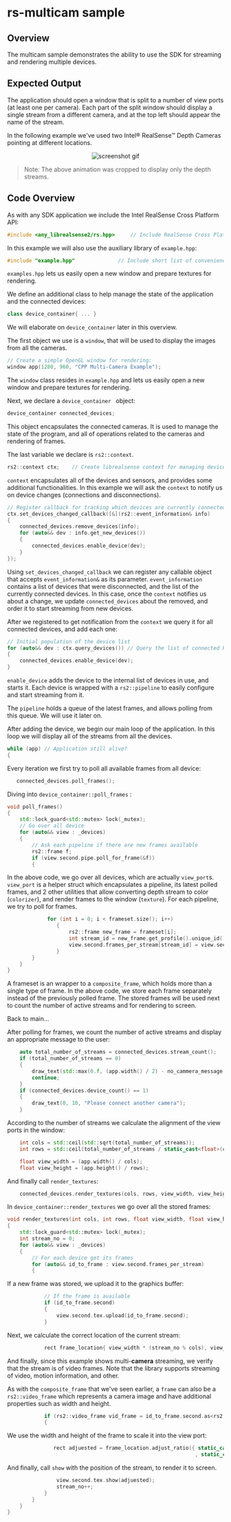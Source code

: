 # rs-multicam sample

## Overview

The multicam sample demonstrates the ability to use the SDK for streaming and rendering multiple devices.

## Expected Output

The application should open a window that is split to a number of view ports (at least one per camera).
Each part of the split window should display a single stream from a different camera, and at the top left should appear the name of the stream. 

In the following example we've used two Intel® RealSense™ Depth Cameras pointing at different locations.

<p align="center"><img src="https://raw.githubusercontent.com/wiki/IntelRealSense/librealsense/res/multi-cam-expected.gif" alt="screenshot gif"/></p>

> Note: The above animation was cropped to display only the depth streams.

## Code Overview 

As with any SDK application we include the Intel RealSense Cross Platform API:

```cpp
#include <any_librealsense2/rs.hpp>     // Include RealSense Cross Platform API
```

In this example we will also use the auxiliary library of `example.hpp`:

```cpp
#include "example.hpp"              // Include short list of convenience functions for rendering
```

`examples.hpp` lets us easily open a new window and prepare textures for rendering.

We define an additional class to help manage the state of the application and the connected devices:
```cpp
class device_container{ ... }
```
We will elaborate on `device_container` later in this overview.

The first object we use is a `window`, that will be used to display the images from all the cameras.

```cpp
// Create a simple OpenGL window for rendering:
window app(1280, 960, "CPP Multi-Camera Example");
```

The `window` class resides in `example.hpp` and lets us easily open a new window and prepare textures for rendering.

Next, we declare a `device_container ` object:
```cpp
device_container connected_devices;
```
This object encapsulates the connected cameras. It is used to manage the state of the program, and all of operations related to the cameras and rendering of frames.

The last variable we declare is `rs2::context`.

```cpp
rs2::context ctx;    // Create librealsense context for managing devices
```
`context` encapsulates all of the devices and sensors, and provides some additional functionalities.
In this example we will ask the `context` to notify us on device changes (connections and disconnections).
 
```cpp
// Register callback for tracking which devices are currently connected
ctx.set_devices_changed_callback([&](rs2::event_information& info)
{
    connected_devices.remove_devices(info);
    for (auto&& dev : info.get_new_devices())
    {
        connected_devices.enable_device(dev);
    }
});
```
Using `set_devices_changed_callback` we can register any callable object that accepts `event_information&` as its parameter.
`event_information` contains a list of devices that were disconnected, and the list of the currently connected devices.
In this case, once the `context` notifies us about a change, we update `connected_devices` about the removed, and order it to start streaming from new devices.

After we registered to get notification from the `context` we query it for all connected devices, and add each one:
```cpp
// Initial population of the device list
for (auto&& dev : ctx.query_devices()) // Query the list of connected RealSense devices
{
    connected_devices.enable_device(dev);
}
```
`enable_device` adds the device to the internal list of devices in use, and starts it.  Each device is wrapped with a `rs2::pipeline` to easily configure and start streaming from it. 

The `pipeline` holds a queue of the latest frames, and allows polling from this queue. We will use it later on.

After adding the device, we begin our main loop of the application.
In this loop we will display all of the streams from all the devices.

```cpp
while (app) // Application still alive?
{
```

Every iteration we first try to poll all available frames from all device:

```cpp
   connected_devices.poll_frames();
```
Diving into `device_container::poll_frames` :
```cpp
void poll_frames()
{
    std::lock_guard<std::mutex> lock(_mutex);
    // Go over all device
    for (auto&& view : _devices)
    {
        // Ask each pipeline if there are new frames available
        rs2::frame f;
        if (view.second.pipe.poll_for_frame(&f))
        {
```

In the above code, we go over all devices, which are actually `view_port`s.
`view_port` is a helper struct which encapsulates a pipeline, its latest polled frames, and 2 other utilities that allow converting depth stream to color (`colorizer`), and render frames to the window (`texture`).
For each pipeline, we try to poll for frames. 

```cpp
             for (int i = 0; i < frameset.size(); i++)
                {
                    rs2::frame new_frame = frameset[i];
                    int stream_id = new_frame.get_profile().unique_id();
                    view.second.frames_per_stream[stream_id] = view.second.colorize_frame(new_frame); //update view port with the new stream
                }
        }
    }
}
```
A frameset is an wrapper to a `composite_frame`, which holds more than a single type of frame.
In the above code, we store each frame separately instead of the previously polled frame.
The stored frames will be used next to count the number of active streams and for rendering to screen.
 
Back to main...

After polling for frames, we count the number of active streams and display an appropriate message to the user:
```cpp
    auto total_number_of_streams = connected_devices.stream_count();
    if (total_number_of_streams == 0)
    {
        draw_text(std::max(0.f, (app.width() / 2) - no_cammera_message.length() * 3), app.height() / 2, no_cammera_message.c_str());
        continue;
    }
    if (connected_devices.device_count() == 1)
    {
        draw_text(0, 10, "Please connect another camera");
    }
```
According to the number of streams we calculate the alignment of the view ports in the window:

```cpp
    int cols = std::ceil(std::sqrt(total_number_of_streams));
    int rows = std::ceil(total_number_of_streams / static_cast<float>(cols));

    float view_width = (app.width() / cols);
    float view_height = (app.height() / rows);
```

And finally call `render_textures`:
```cpp
    connected_devices.render_textures(cols, rows, view_width, view_height);
```


In `device_container::render_textures` we go over all the stored frames:

```cpp
void render_textures(int cols, int rows, float view_width, float view_height)
{
    std::lock_guard<std::mutex> lock(_mutex);
    int stream_no = 0;
    for (auto&& view : _devices)
    {
        // For each device get its frames
        for (auto&& id_to_frame : view.second.frames_per_stream)
        {
```

If a new frame was stored, we upload it to the graphics buffer:

```cpp
            // If the frame is available
            if (id_to_frame.second)
            {
                view.second.tex.upload(id_to_frame.second);
            }
```

Next, we calculate the correct location of the current stream:
```cpp
            rect frame_location{ view_width * (stream_no % cols), view_height * (stream_no / cols), view_width, view_height };
```            

And finally, since this example shows multi-**camera** streaming, we verify that the stream is of video frames. 
Note that the library supports streaming of video, motion information, and other.

As with the `composite_frame` that we've seen earlier, a `frame` can also be a  `rs2::video_frame` which represents a camera image and have additional properties such as width and height.
```cpp
            if (rs2::video_frame vid_frame = id_to_frame.second.as<rs2::video_frame>())
            {
```
We use the width and height of the frame to scale it into the view port:
```cpp
               rect adjuested = frame_location.adjust_ratio({ static_cast<float>(vid_frame.get_width())
                                                             , static_cast<float>(vid_frame.get_height()) });
```
And finally, call `show` with the position of the stream, to render it to screen.
```cpp
                view.second.tex.show(adjuested);
                stream_no++;
            }
        }
    }
}
```

